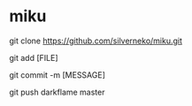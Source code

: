 miku
====


git clone https://github.com/silverneko/miku.git

git add [FILE]

git commit -m [MESSAGE]

git push darkflame master


